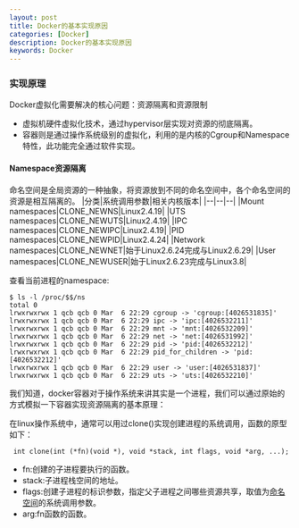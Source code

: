 ```yaml
---
layout: post
title: Docker的基本实现原因
categories: [Docker]
description: Docker的基本实现原因
keywords: Docker
---
```


### 实现原理

Docker虚拟化需要解决的核心问题：资源隔离和资源限制

- 虚拟机硬件虚拟化技术，通过hypervisor层实现对资源的彻底隔离。
- 容器则是通过操作系统级别的虚拟化，利用的是内核的Cgroup和Namespace特性，此功能完全通过软件实现。

#### Namespace资源隔离

<a id="namespace">命名空间</a>是全局资源的一种抽象，将资源放到不同的命名空间中，各个命名空间的资源是相互隔离的。
|分类|系统调用参数|相关内核版本|
|--|--|--|
|Mount namespaces|CLONE_NEWNS|Linux2.4.19|
|UTS namespaces|CLONE_NEWUTS|Linux2.4.19|
|IPC namespaces|CLONE_NEWIPC|Linux2.4.19|
|PID namespaces|CLONE_NEWPID|Linux2.4.24|
|Network namespaces|CLONE_NEWNET|始于Linux2.6.24完成与Linux2.6.29|
|User namespaces|CLONE_NEWUSER|始于Linux2.6.23完成与Linux3.8|

查看当前进程的namespace:
```
$ ls -l /proc/$$/ns
total 0
lrwxrwxrwx 1 qcb qcb 0 Mar  6 22:29 cgroup -> 'cgroup:[4026531835]'
lrwxrwxrwx 1 qcb qcb 0 Mar  6 22:29 ipc -> 'ipc:[4026532211]'
lrwxrwxrwx 1 qcb qcb 0 Mar  6 22:29 mnt -> 'mnt:[4026532209]'
lrwxrwxrwx 1 qcb qcb 0 Mar  6 22:29 net -> 'net:[4026531992]'
lrwxrwxrwx 1 qcb qcb 0 Mar  6 22:29 pid -> 'pid:[4026532212]'
lrwxrwxrwx 1 qcb qcb 0 Mar  6 22:29 pid_for_children -> 'pid:[4026532212]'
lrwxrwxrwx 1 qcb qcb 0 Mar  6 22:29 user -> 'user:[4026531837]'
lrwxrwxrwx 1 qcb qcb 0 Mar  6 22:29 uts -> 'uts:[4026532210]'
```

我们知道，docker容器对于操作系统来讲其实是一个进程，我们可以通过原始的方式模拟一下容器实现资源隔离的基本原理：

在linux操作系统中，通常可以用过clone()实现创建进程的系统调用，函数的原型如下：
```
 int clone(int (*fn)(void *), void *stack, int flags, void *arg, ...);
```
- fn:创建的子进程要执行的函数。
- stack:子进程栈空间的地址。
- flags:创建子进程的标识参数，指定父子进程之间哪些资源共享，取值为[命名空间](#namespace)的系统调用参数。
- arg:fn函数的函数。